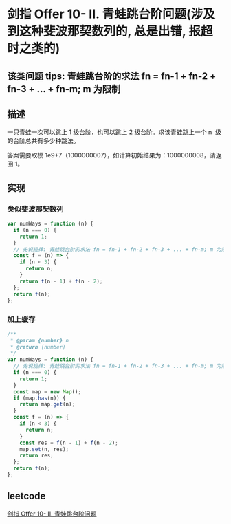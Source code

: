 # 剑指 Offer 10- II. 青蛙跳台阶问题(涉及到这种斐波那契数列的, 总是出错, 报超时之类的)

## 该类问题 tips: 青蛙跳台阶的求法 fn = fn-1 + fn-2 + fn-3 + ... + fn-m; m 为限制

## 描述

一只青蛙一次可以跳上 1 级台阶，也可以跳上 2 级台阶。求该青蛙跳上一个 n  级的台阶总共有多少种跳法。

答案需要取模 1e9+7（1000000007），如计算初始结果为：1000000008，请返回 1。

## 实现

### 类似斐波那契数列

```js
var numWays = function (n) {
  if (n === 0) {
    return 1;
  }
  // 先说规律: 青蛙跳台阶的求法 fn = fn-1 + fn-2 + fn-3 + ... + fn-m; m 为限制
  const f = (n) => {
    if (n < 3) {
      return n;
    }
    return f(n - 1) + f(n - 2);
  };
  return f(n);
};
```

### 加上缓存

```js
/**
 * @param {number} n
 * @return {number}
 */
var numWays = function (n) {
  // 先说规律: 青蛙跳台阶的求法 fn = fn-1 + fn-2 + fn-3 + ... + fn-m; m 为限制
  if (n === 0) {
    return 1;
  }
  const map = new Map();
  if (map.has(n)) {
    return map.get(n);
  }
  const f = (n) => {
    if (n < 3) {
      return n;
    }
    const res = f(n - 1) + f(n - 2);
    map.set(n, res);
    return res;
  };
  return f(n);
};
```

## leetcode

[剑指 Offer 10- II. 青蛙跳台阶问题](https://leetcode-cn.com/problems/qing-wa-tiao-tai-jie-wen-ti-lcof/)
